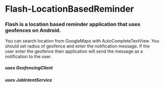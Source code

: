# Flash-LocationBasedReminder
### Flash is a location based reminder application that uses geofences on Android.
You can search location from GoogleMaps with AutoCompleteTextView .You should set radius of geofence and enter the notification message.
If the user enter the geofence then application will send the message as a notification to the user.
##### uses GeofencingClient
##### uses JobIntentService

